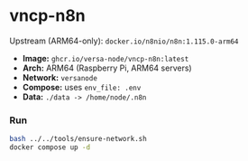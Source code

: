 # vncp-n8n

Upstream (ARM64-only): `docker.io/n8nio/n8n:1.115.0-arm64`

- **Image:** `ghcr.io/versa-node/vncp-n8n:latest`
- **Arch:** ARM64 (Raspberry Pi, ARM64 servers)
- **Network:** `versanode`
- **Compose:** uses `env_file: .env`
- **Data:** `./data -> /home/node/.n8n`

### Run
```bash
bash ../../tools/ensure-network.sh
docker compose up -d

